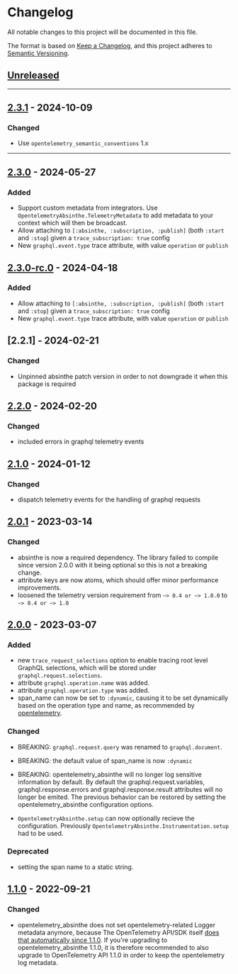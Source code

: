 # Changelog

All notable changes to this project will be documented in this file.

The format is based on [Keep a Changelog](https://keepachangelog.com/en/1.0.0/),
and this project adheres to
[Semantic Versioning](https://semver.org/spec/v2.0.0.html).

## [Unreleased]

---

## [2.3.1] - 2024-10-09

### Changed

- Use `opentelemetry_semantic_conventions` 1.x

---

## [2.3.0] - 2024-05-27

### Added

- Support custom metadata from integrators. Use
  `OpentelemetryAbsinthe.TelemetryMetadata` to add metadata to your context
  which will then be broadcast.
- Allow attaching to `[:absinthe, :subscription, :publish]` (both `:start` and
  `:stop`) given a `trace_subscription: true` config
- New `graphql.event.type` trace attribute, with value `operation` or `publish`

## [2.3.0-rc.0] - 2024-04-18

### Added

- Allow attaching to `[:absinthe, :subscription, :publish]` (both `:start` and
  `:stop`) given a `trace_subscription: true` config
- New `graphql.event.type` trace attribute, with value `operation` or `publish`

## [2.2.1] - 2024-02-21

### Changed

- Unpinned absinthe patch version in order to not downgrade it when this package
  is required

## [2.2.0] - 2024-02-20

### Changed

- included errors in graphql telemetry events

## [2.1.0] - 2024-01-12

### Changed

- dispatch telemetry events for the handling of graphql requests

## [2.0.1] - 2023-03-14

### Changed

- absinthe is now a required dependency. The library failed to compile since
  version 2.0.0 with it being optional so this is not a breaking change.
- attribute keys are now atoms, which should offer minor performance
  improvements.
- loosened the telemetry version requirement from `~> 0.4 or ~> 1.0.0` to
  `~> 0.4 or ~> 1.0`

## [2.0.0] - 2023-03-07

### Added

- new `trace_request_selections` option to enable tracing root level GraphQL
  selections, which will be stored under `graphql.request.selections`.
- attribute `graphql.operation.name` was added.
- attribute `graphql.operation.type` was added.
- span_name can now be set to `:dynamic`, causing it to be set dynamically based
  on the operation type and name, as recommended by
  [opentelemetry](https://opentelemetry.io/docs/reference/specification/trace/semantic_conventions/instrumentation/graphql/).

### Changed

- BREAKING: `graphql.request.query` was renamed to `graphql.document`.
- BREAKING: the default value of span_name is now `:dynamic`
- BREAKING: opentelemetry_absinthe will no longer log sensitive information by
  default. By default the graphql.request.variables, graphql.response.errors and
  graphql.response.result attributes will no longer be emited. The previous
  behavior can be restored by setting the opentelemetry_absinthe configuration
  options.

- `OpentelemetryAbsinthe.setup` can now optionally recieve the configuration.
  Previously `OpentelemetryAbsinthe.Instrumentation.setup` had to be used.

### Deprecated

- setting the span name to a static string.

## [1.1.0] - 2022-09-21

### Changed

- opentelemetry_absinthe does not set opentelemetry-related Logger metadata
  anymore, because The OpenTelemetry API/SDK itself
  [does that automatically since 1.1.0](https://github.com/open-telemetry/opentelemetry-erlang/pull/394).
  If you're upgrading to opentelemetry_absinthe 1.1.0, it is therefore
  recommended to also upgrade to OpenTelemetry API 1.1.0 in order to keep the
  opentelemetry log metadata.


[Unreleased]: https://github.com/primait/opentelemetry_absinthe/compare/2.3.1...HEAD
[2.3.1]: https://github.com/primait/opentelemetry_absinthe/compare/2.3.0...2.3.1
[2.3.0]: https://github.com/primait/opentelemetry_absinthe/compare/2.3.0-rc.0...2.3.0
[2.3.0-rc.0]: https://github.com/primait/opentelemetry_absinthe/compare/2.2.1...2.3.0-rc.0
[2.2.0]: https://github.com/primait/opentelemetry_absinthe/compare/2.2.0...2.2.1
[2.1.0]: https://github.com/primait/opentelemetry_absinthe/compare/2.1.0...2.2.0
[2.0.1]: https://github.com/primait/opentelemetry_absinthe/compare/2.0.1...2.1.0
[2.0.0]: https://github.com/primait/opentelemetry_absinthe/compare/2.0.0...2.0.1
[2.0.0]: https://github.com/primait/opentelemetry_absinthe/compare/1.1.0...2.0.0
[1.1.0]: https://github.com/primait/opentelemetry_absinthe/compare/1.0.0...1.1.0
